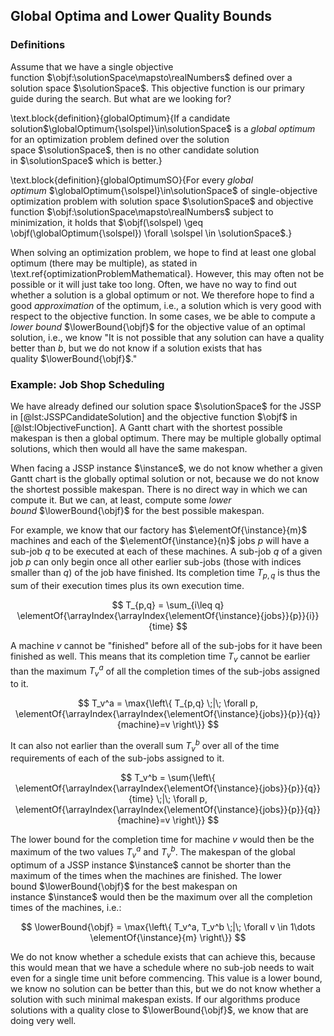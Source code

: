 ## Global Optima and Lower Quality Bounds

### Definitions

Assume that we have a single objective function&nbsp;$\objf:\solutionSpace\mapsto\realNumbers$ defined over a solution space&nbsp;$\solutionSpace$.
This objective function is our primary guide during the search.
But what are we looking for?

\text.block{definition}{globalOptimum}{If a candidate solution$\globalOptimum{\solspel}\in\solutionSpace$ is a *global optimum* for an optimization problem defined over the solution space&nbsp;$\solutionSpace$, then is no other candidate solution in&nbsp;$\solutionSpace$ which is better.}

\text.block{definition}{globalOptimumSO}{For every *global optimum*&nbsp;$\globalOptimum{\solspel}\in\solutionSpace$ of single-objective optimization problem with solution space&nbsp;$\solutionSpace$ and objective function&nbsp;$\objf:\solutionSpace\mapsto\realNumbers$ subject to minimization, it holds that $\objf(\solspel) \geq \objf(\globalOptimum{\solspel}) \forall \solspel \in \solutionSpace$.}

When solving an optimization problem, we hope to find at least one global optimum (there may be multiple), as stated in \text.ref{optimizationProblemMathematical}.
However, this may often not be possible or it will just take too long.
Often, we have no way to find out whether a solution is a global optimum or not.
We therefore hope to find a good *approximation* of the optimum, i.e., a solution which is very good with respect to the objective function.
In some cases, we be able to compute a *lower bound*&nbsp;$\lowerBound{\objf}$ for the objective value of an optimal solution, i.e., we know "It is not possible that any solution can have a quality better than $b$, but we do not know if a solution exists that has quality&nbsp;$\lowerBound{\objf}$."

### Example: Job Shop Scheduling

We have already defined our solution space&nbsp;$\solutionSpace$ for the JSSP in [@lst:JSSPCandidateSolution] and the objective function&nbsp;$\objf$ in [@lst:IObjectiveFunction].
A Gantt chart with the shortest possible makespan is then a global optimum.
There may be multiple globally optimal solutions, which then would all have the same makespan.

When facing a JSSP instance&nbsp;$\instance$, we do not know whether a given Gantt chart is the globally optimal solution or not, because we do not know the shortest possible makespan.
There is no direct way in which we can compute it.
But we can, at least, compute some *lower bound*&nbsp;$\lowerBound{\objf}$ for the best possible makespan.

For example, we know that our factory has&nbsp;$\elementOf{\instance}{m}$ machines and each of the&nbsp;$\elementOf{\instance}{n}$ jobs&nbsp;$p$ will have a sub-job&nbsp;$q$ to be executed at each of these machines.
A sub-job&nbsp;$q$ of a given job&nbsp;$p$ can only begin once all other earlier sub-jobs (those with indices smaller than&nbsp;$q$) of the job have finished.
Its completion time $T_{p,q}$ is thus the sum of their execution times plus its own execution time.

$$ T_{p,q} = \sum_{i\leq q} \elementOf{\arrayIndex{\arrayIndex{\elementOf{\instance}{jobs}}{p}}{i}}{time} $$

A machine&nbsp;$v$ cannot be "finished" before all of the sub-jobs for it have been finished as well.
This means that its completion time&nbsp;$T_v$ cannot be earlier than the maximum&nbsp;$T_v^a$ of all the completion times of the sub-jobs assigned to it.

$$ T_v^a = \max{\left\{ T_{p,q} \;|\; \forall p, \elementOf{\arrayIndex{\arrayIndex{\elementOf{\instance}{jobs}}{p}}{q}}{machine}=v \right\}} $$

It can also not earlier than the overall sum&nbsp;$T_v^b$ over all of the time requirements of each of the sub-jobs assigned to it.

$$ T_v^b = \sum{\left\{ \elementOf{\arrayIndex{\arrayIndex{\elementOf{\instance}{jobs}}{p}}{q}}{time}  \;|\; \forall p, \elementOf{\arrayIndex{\arrayIndex{\elementOf{\instance}{jobs}}{p}}{q}}{machine}=v  \right\}} $$

The lower bound for the completion time for machine&nbsp;$v$ would then be the maximum of the two values&nbsp;$T_v^a$ and&nbsp;$T_v^b$.
The makespan of the global optimum of a JSSP instance&nbsp;$\instance$ cannot be shorter than the  maximum of the times when the machines are finished.
The lower bound&nbsp;$\lowerBound{\objf}$ for the best makespan on instance&nbsp;$\instance$ would then be the maximum over all the completion times of the machines, i.e.:

$$ \lowerBound{\objf} = \max{\left\{  T_v^a, T_v^b \;|\; \forall v \in 1\dots \elementOf{\instance}{m} \right\}} $$

We do not know whether a schedule exists that can achieve this, because this would mean that we have a schedule where no sub-job needs to wait even for a single time unit before commencing.
This value is a lower bound, we know no solution can be better than this, but we do not know whether a solution with such minimal makespan exists.
If our algorithms produce solutions with a quality close to&nbsp;$\lowerBound{\objf}$, we know that are doing very well.

